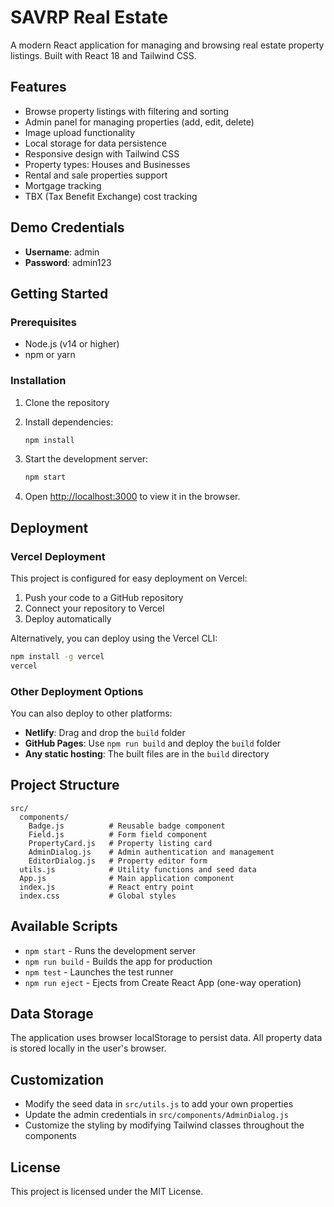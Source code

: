 # SAVRP Real Estate

A modern React application for managing and browsing real estate property listings. Built with React 18 and Tailwind CSS.

## Features

- Browse property listings with filtering and sorting
- Admin panel for managing properties (add, edit, delete)
- Image upload functionality
- Local storage for data persistence
- Responsive design with Tailwind CSS
- Property types: Houses and Businesses
- Rental and sale properties support
- Mortgage tracking
- TBX (Tax Benefit Exchange) cost tracking

## Demo Credentials

- **Username**: admin
- **Password**: admin123

## Getting Started

### Prerequisites

- Node.js (v14 or higher)
- npm or yarn

### Installation

1. Clone the repository
2. Install dependencies:
   ```bash
   npm install
   ```

3. Start the development server:
   ```bash
   npm start
   ```

4. Open [http://localhost:3000](http://localhost:3000) to view it in the browser.

## Deployment

### Vercel Deployment

This project is configured for easy deployment on Vercel:

1. Push your code to a GitHub repository
2. Connect your repository to Vercel
3. Deploy automatically

Alternatively, you can deploy using the Vercel CLI:

```bash
npm install -g vercel
vercel
```

### Other Deployment Options

You can also deploy to other platforms:

- **Netlify**: Drag and drop the `build` folder
- **GitHub Pages**: Use `npm run build` and deploy the `build` folder
- **Any static hosting**: The built files are in the `build` directory

## Project Structure

```
src/
  components/
    Badge.js          # Reusable badge component
    Field.js          # Form field component
    PropertyCard.js   # Property listing card
    AdminDialog.js    # Admin authentication and management
    EditorDialog.js   # Property editor form
  utils.js            # Utility functions and seed data
  App.js              # Main application component
  index.js            # React entry point
  index.css           # Global styles
```

## Available Scripts

- `npm start` - Runs the development server
- `npm run build` - Builds the app for production
- `npm test` - Launches the test runner
- `npm run eject` - Ejects from Create React App (one-way operation)

## Data Storage

The application uses browser localStorage to persist data. All property data is stored locally in the user's browser.

## Customization

- Modify the seed data in `src/utils.js` to add your own properties
- Update the admin credentials in `src/components/AdminDialog.js`
- Customize the styling by modifying Tailwind classes throughout the components

## License

This project is licensed under the MIT License.
